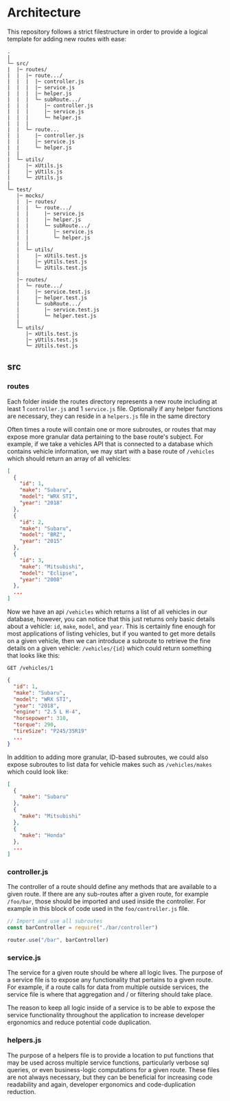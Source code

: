 # Architecture

This repository follows a strict filestructure in order to provide a logical template for adding new routes with ease:

```
.
|
└─ src/
|  |─ routes/
|  |  |─ route.../
|  |  |  |─ controller.js
|  |  |  |─ service.js
|  |  |  |─ helper.js
|  |  |  └─ subRoute.../
|  |  |     |─ controller.js
|  |  |     |─ service.js
|  |  |     └─ helper.js
|  |  |
|  |  └─ route...
|  |     |─ controller.js
|  |     |─ service.js
|  |     └─ helper.js
|  |
|  └─ utils/
|     |─ xUtils.js
|     |─ yUtils.js
|     └─ zUtils.js
|
└─ test/
   |─ mocks/
   |  |─ routes/
   |  |  └─ route.../
   |  |     |─ service.js
   |  |     |─ helper.js
   |  |     └─ subRoute.../
   |  |        |─ service.js
   |  |        └─ helper.js
   |  |
   |  └─ utils/
   |     |─ xUtils.test.js
   |     |─ yUtils.test.js
   |     └─ zUtils.test.js
   |
   |─ routes/
   |  └─ route.../
   |     |─ service.test.js
   |     |─ helper.test.js
   |     └─ subRoute.../
   |        |─ service.test.js
   |        └─ helper.test.js
   |
   └─ utils/
      |─ xUtils.test.js
      |─ yUtils.test.js
      └─ zUtils.test.js
```

## src

### routes

Each folder inside the routes directory represents a new route including at least 1 `controller.js` and 1 `service.js` file. Optionally if any helper functions are necessary, they can reside in a `helpers.js` file in the same directory

Often times a route will contain one or more subroutes, or routes that may expose more granular data pertaining to the base route's subject. For example, if we take a vehicles API that is connected to a database which contains vehicle information, we may start with a base route of `/vehicles` which should return an array of all vehicles:

```json
[
  {
    "id": 1,
    "make": "Subaru",
    "model": "WRX STI",
    "year": "2018"
  },
  {
    "id": 2,
    "make": "Subaru",
    "model": "BRZ",
    "year": "2015"
  },
  {
    "id": 3,
    "make": "Mitsubishi",
    "model": "Eclipse",
    "year": "2008"
  },
  ...
]
```

Now we have an api `/vehicles` which returns a list of all vehicles in our database, however, you can notice that this just returns only basic details about a vehicle: `id`, `make`, `model`, and `year`. This is certainly fine enough for most applications of listing vehicles, but if you wanted to get more details on a given vehicle, then we can introduce a subroute to retrieve the fine details on a given vehicle: `/vehicles/{id}` which could return something that looks like this:

```
GET /vehicles/1
```

```json
{
  "id": 1,
  "make": "Subaru",
  "model": "WRX STI",
  "year": "2018",
  "engine": "2.5 L H-4",
  "horsepower": 310,
  "torque": 290,
  "tireSize": "P245/35R19"
  ...
}
```

In addition to adding more granular, ID-based subroutes, we could also expose subroutes to list data for vehicle makes such as `/vehicles/makes` which could look like:

```json
[
  {
    "make": "Subaru"
  },
  {
    "make": "Mitsubishi"
  },
  {
    "make": "Honda"
  },
  ...
]
```

### controller.js

The controller of a route should define any methods that are available to a given route. If there are any sub-routes after a given route, for example `/foo/bar`, those should be imported and used inside the controller. For example in this block of code used in the `foo/controller.js` file.

```javascript
// Import and use all subroutes
const barController = require("./bar/controller")

router.use("/bar", barController)
```

### service.js

The service for a given route should be where all logic lives. The purpose of a service file is to expose any functionality that pertains to a given route. For example, if a route calls for data from multiple outside services, the service file is where that aggregation and / or filtering should take place.

The reason to keep all logic inside of a service is to be able to expose the service functionality throughout the application to increase developer ergonomics and reduce potential code duplication.

### helpers.js

The purpose of a helpers file is to provide a location to put functions that may be used across multiple service functions, particularly verbose sql queries, or even business-logic computations for a given route. These files are not always necessary, but they can be beneficial for increasing code readability and again, developer ergonomics and code-duplication reduction.
